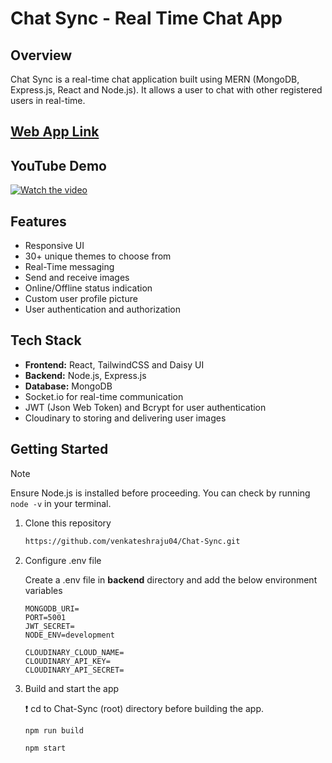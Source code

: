 # Chat Sync - Real Time Chat App

## Overview
Chat Sync is a real-time chat application built using MERN (MongoDB, Express.js, React and Node.js). It allows a user to chat with other registered users in real-time.

## [Web App Link](https://chat-sync-kipy.onrender.com)

## YouTube Demo
[![Watch the video](https://res.cloudinary.com/dy0xvvpe6/image/upload/v1739625616/Screenshot_2025-02-15_153814_cbyucd.png)](https://www.youtube.com/watch?v=v7dVHzjHLUY)

## Features
- Responsive UI
- 30+ unique themes to choose from
- Real-Time messaging
- Send and receive images
- Online/Offline status indication
- Custom user profile picture
- User authentication and authorization

## Tech Stack
- **Frontend:** React, TailwindCSS and Daisy UI
- **Backend:** Node.js, Express.js
- **Database:** MongoDB
- Socket.io for real-time communication
- JWT (Json Web Token) and Bcrypt for user authentication
- Cloudinary to storing and delivering user images

## Getting Started
>[!NOTE]
>Ensure Node.js is installed before proceeding. You can check by running `node -v` in your terminal.
1. Clone this repository
   ```bash
   https://github.com/venkateshraju04/Chat-Sync.git
   ```
2. Configure .env file
   
   Create a .env file in **backend** directory and add the below environment variables
   ```env
   MONGODB_URI=
   PORT=5001
   JWT_SECRET=
   NODE_ENV=development
   
   CLOUDINARY_CLOUD_NAME=
   CLOUDINARY_API_KEY=
   CLOUDINARY_API_SECRET=
   ```
4. Build and start the app
   
   ❗ cd to Chat-Sync (root) directory before building the app.
   ```bash
   npm run build
   ```
   ```bash
   npm start
   ```
   
